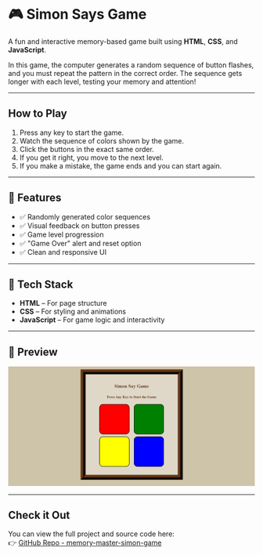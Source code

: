# 🎮 Simon Says Game

A fun and interactive memory-based game built using **HTML**, **CSS**, and **JavaScript**.

In this game, the computer generates a random sequence of button flashes, and you must repeat the pattern in the correct order. The sequence gets longer with each level, testing your memory and attention!

---

## How to Play

1. Press any key to start the game.
2. Watch the sequence of colors shown by the game.
3. Click the buttons in the exact same order.
4. If you get it right, you move to the next level.
5. If you make a mistake, the game ends and you can start again.

---

## 🌟 Features

- ✅ Randomly generated color sequences
- ✅ Visual feedback on button presses
- ✅ Game level progression
- ✅ "Game Over" alert and reset option
- ✅ Clean and responsive UI

---

## 🧰 Tech Stack

- **HTML** – For page structure
- **CSS** – For styling and animations
- **JavaScript** – For game logic and interactivity

---

## 📸 Preview

<img src = "Screenshot_18-7-2025_192623_.jpeg" alt = "Image">

---

## Check it Out

You can view the full project and source code here:  
👉 [GitHub Repo - memory-master-simon-game](https://github.com/VanshChoudhary7/memory-master-simon-game)

